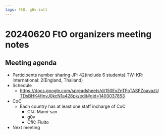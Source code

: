 ```yaml
---
tags: FtO, g0v-intl
---
```

# 20240620 FtO organizers meeting notes
## Meeting agenda
* Participents number sharing
JP: 42(include 6 students)
TW:
KR:
International: 2(England, Thailand)
* Schedule
    * https://docs.google.com/spreadsheets/d/150ExZnTFoTASFZoayazUTDsBHK4fInvJ0kcN1a428pk/edit#gid=1400037853
* CoC
    * Each country has at least one staff incharge of CoC
        * CfJ: Mami-san
        * g0v
        * CfK: Fluito
* Next meeting

